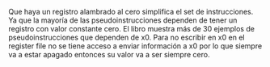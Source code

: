 Que haya un registro alambrado al cero simplifica el set de instrucciones. Ya que la mayoría de las pseudoinstrucciones dependen de tener un registro con valor constante cero. El libro muestra más de 30 ejemplos de pseudoinstrucciones que dependen de x0. Para no escribir en x0 en el register file no se tiene acceso a enviar información a x0 por lo que siempre va a estar apagado entonces su valor va a ser siempre cero. 